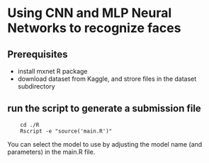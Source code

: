 # Using CNN and MLP Neural Networks to recognize faces

## Prerequisites

* install mxnet R package
* download dataset from Kaggle, and strore files in the dataset subdirectory

## run the script to generate a submission file
	
        cd ./R
        Rscript -e "source('main.R')"
 
You can select the model to use by adjusting the model name (and parameters) in the main.R file.
